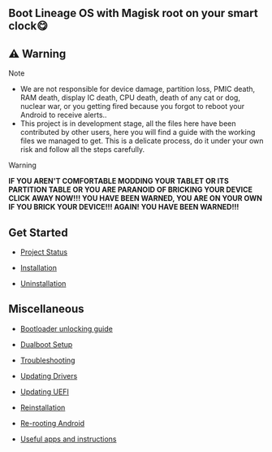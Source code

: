 ## Boot Lineage OS with Magisk root on your smart clock😋
## ⚠️ Warning
> [!NOTE]
> - We are not responsible for device damage, partition loss, PMIC death, RAM death, display IC death, CPU death, death of any cat or dog, nuclear war, or you getting fired because you forgot to reboot your Android to receive alerts..
> - This project is in development stage, all the files here have been contributed by other users, here you will find a guide with the working files we managed to get. This is a delicate process, do it under your own risk and follow all the steps carefully.

> [!WARNING]
> **IF YOU AREN'T COMFORTABLE MODDING YOUR TABLET OR ITS PARTITION TABLE OR YOU ARE PARANOID OF BRICKING YOUR DEVICE CLICK AWAY NOW!!! YOU HAVE BEEN WARNED, YOU ARE ON YOUR OWN IF YOU BRICK YOUR DEVICE!!! AGAIN! YOU HAVE BEEN WARNED!!!**


## Get Started

- [Project Status](guide/English/status.md)

- [Installation](guide/English/1-partition-en.md)

- [Uninstallation](guide/English/uninstall-en.md)


## Miscellaneous

- [Bootloader unlocking guide](guide/English/unlock-bootloader-en.md)

- [Dualboot Setup](guide/English/dualboot-en.md)

- [Troubleshooting](guide/English/troubleshooting-en.md)

- [Updating Drivers](guide/English/update-en.md)

- [Updating UEFI](guide/English/UEFI-updating-en.md)

- [Reinstallation](guide/English/reinstall-en.md)

- [Re-rooting Android](guide/English/Re-rooting-en.md)

- [Useful apps and instructions](guide/English/Additional-materials-en.md)
